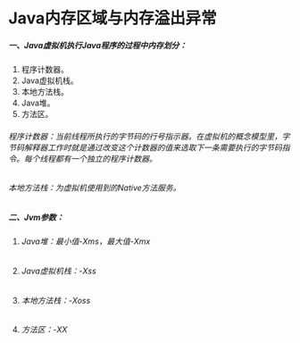 # Java内存区域与内存溢出异常

##### 一、Java虚拟机执行Java程序的过程中内存划分：

1. 程序计数器。
2. Java虚拟机栈。
3. 本地方法栈。
4. Java堆。
5. 方法区。

###### 程序计数器：当前线程所执行的字节码的行号指示器。在虚拟机的概念模型里，字节码解释器工作时就是通过改变这个计数器的值来选取下一条需要执行的字节码指令。每个线程都有一个独立的程序计数器。

###### 本地方法栈：为虚拟机使用到的Native方法服务。

##### 二、Jvm参数：

1. ###### Java堆：最小值-Xms，最大值-Xmx

2. ###### Java虚拟机栈：-Xss

3. ###### 本地方法栈：-Xoss

4. ###### 方法区：-XX



